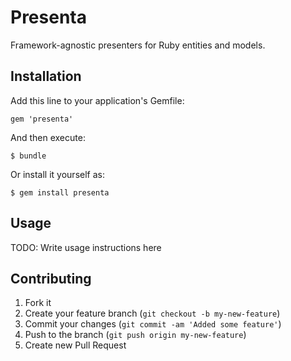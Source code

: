 # Presenta

Framework-agnostic presenters for Ruby entities and models.

## Installation

Add this line to your application's Gemfile:

    gem 'presenta'

And then execute:

    $ bundle

Or install it yourself as:

    $ gem install presenta

## Usage

TODO: Write usage instructions here

## Contributing

1. Fork it
2. Create your feature branch (`git checkout -b my-new-feature`)
3. Commit your changes (`git commit -am 'Added some feature'`)
4. Push to the branch (`git push origin my-new-feature`)
5. Create new Pull Request
